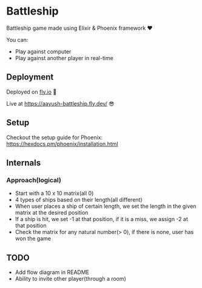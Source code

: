 # Battleship

Battleship game made using Elixir & Phoenix framework ❤️

You can:

- Play against computer
- Play against another player in real-time

## Deployment

Deployed on [fly.io](https://fly.io) 💪

Live at https://aayush-battleship.fly.dev/ 😎

## Setup

Checkout the setup guide for Phoenix: https://hexdocs.pm/phoenix/installation.html

## Internals

### Approach(logical)

- Start with a 10 x 10 matrix(all 0)
- 4 types of ships based on their length(all different)
- When user places a ship of certain length, we set the length in the given matrix at the desired position
- If a ship is hit, we set -1 at that position, if it is a miss, we assign -2 at that position
- Check the matrix for any natural number(> 0), if there is none, user has won the game

## TODO

- Add flow diagram in README
- Ability to invite other player(through a room)
